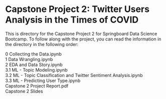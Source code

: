 # Capstone Project 2: Twitter Users Analysis in the Times of COVID
This is directory for the Capstone Project 2 for Springboard Data Science Bootcamp. To follow along with the project, you can read the information in the directory in the following order:

0 Collecting the Data.ipynb<br />
1 Data Wrangling.ipynb<br />
2 EDA and Data Story.ipynb<br />
3.1 ML - Topic Modeling.ipynb<br />
3.2 ML - Topic Classification and Twitter Sentiment Analysis.ipynb<br />
3.3 ML - Predicting User Type.ipynb<br />
Capstone 2 Project Report.pdf<br />
Capstone 2 Slides
